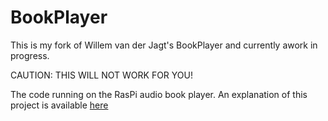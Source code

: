 BookPlayer
==========

This is my fork of Willem van der Jagt's BookPlayer and currently awork in progress. 

CAUTION: THIS WILL NOT WORK FOR YOU!


The code running on the RasPi audio book player. An explanation of this project is available [here](https://gist.github.com/wkjagt/814b3f62ea03c7b1a765)


